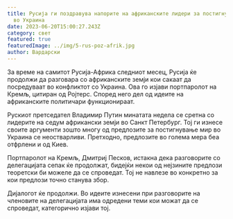 ```yaml
---
title: Русија ги поздравува напорите на африканските лидери за постигнување мир
  во Украина
date: 2023-06-20T15:00:27.243Z
category: свет
featured: true
featuredImage: ../img/5-rus-poz-afrik.jpg
author: Вардарски
---
```

За време на самитот Русија-Африка следниот месец, Русија ќе продолжи да разговара со африканските земји кои сакаат да посредуваат во конфликтот со Украина. Ова го изјави портпаролот на Кремљ, цитиран од Ројтерс. Според него дел од идеите на африканските политичари функционираат.

Рускиот претседател Владимир Путин минатата недела се сретна со лидерите на седум африкански земји во Санкт Петербург. Тој ги изнесе своите аргументи зошто многу од предлозите за постигнување мир во Украина се неостварливи. Претходно, предлозите во голема мера беа отфрлени и од Киев.

Портпаролот на Кремљ, Дмитриј Песков, истакна дека разговорите со делегацијата сепак ќе продолжат, бидејќи некои од нејзините предлози теоретски би можеле да се спроведат. Тој не навлезе во конкретно за кои предлози точно станува збор.

Дијалогот ќе продолжи. Во идеите изнесени при разговорите на членовите на делегацијата има одредени теми кои можат да се спроведат, категорично изјави тој.